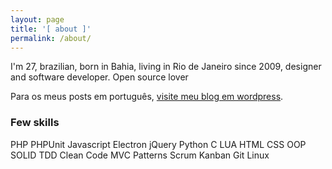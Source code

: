 ```yaml
---
layout: page
title: '[ about ]'
permalink: /about/
---
```


I'm 27, brazilian, born in Bahia, living in Rio de Janeiro since 2009, designer and software developer. Open source lover <i class="fa fa-heart" aria-hidden="true"></i>

Para os meus posts em português, [visite meu blog em wordpress](https://daltonmenezes.wordpress.com).

### Few skills

<span class="tag">PHP</span>
<span class="tag">PHPUnit</span>
<span class="tag">Javascript</span>
<span class="tag">Electron</span>
<span class="tag">jQuery</span>
<span class="tag">Python</span>
<span class="tag"> C </span>
<span class="tag">LUA</span>
<span class="tag">HTML</span>
<span class="tag">CSS</span>
<span class="tag">OOP</span>
<span class="tag">SOLID</span>
<span class="tag">TDD</span>
<span class="tag">Clean Code</span>
<span class="tag">MVC</span>
<span class="tag">Patterns</span>
<span class="tag">Scrum</span>
<span class="tag">Kanban</span>
<span class="tag">Git</span>
<span class="tag">Linux</span>
